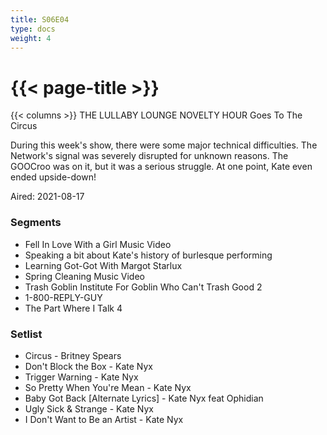 ```yaml
---
title: S06E04
type: docs
weight: 4
---
```


# {{< page-title >}}

{{< columns >}}
THE LULLABY LOUNGE NOVELTY HOUR Goes To The Circus

During this week's show, there were some major technical difficulties.  The Network's signal was severely disrupted for unknown reasons.  The GOOCroo was on it, but it was a serious struggle.  At one point, Kate even ended upside-down!

Aired: 2021-08-17

### Segments
* Fell In Love With a Girl Music Video
* Speaking a bit about Kate's history of burlesque performing
* Learning Got-Got With Margot Starlux
* Spring Cleaning Music Video
* Trash Goblin Institute For Goblin Who Can't Trash Good 2
* 1-800-REPLY-GUY
* The Part Where I Talk 4


### Setlist
* Circus - Britney Spears
* Don't Block the Box - Kate Nyx
* Trigger Warning - Kate Nyx
* So Pretty When You're Mean - Kate Nyx
* Baby Got Back [Alternate Lyrics] - Kate Nyx feat Ophidian
* Ugly Sick & Strange - Kate Nyx
* I Don't Want to Be an Artist - Kate Nyx

